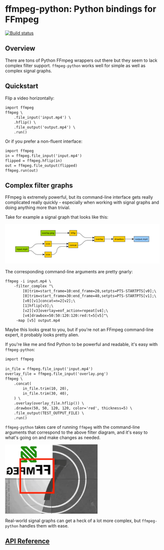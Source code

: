 # ffmpeg-python: Python bindings for FFmpeg

[![Build status](https://travis-ci.org/kkroening/ffmpeg-python.svg?branch=master)](https://travis-ci.org/kkroening/ffmpeg-python)


## Overview

There are tons of Python FFmpeg wrappers out there but they seem to lack complex filter support.  `ffmpeg-python` works well for simple as well as complex signal graphs.

## Quickstart

Flip a video horizontally:
```
import ffmpeg
ffmpeg \
    .file_input('input.mp4') \
    .hflip() \
    .file_output('output.mp4') \
    .run()
```

Or if you prefer a non-fluent interface:
```
import ffmpeg
in = ffmpeg.file_input('input.mp4')
flipped = ffmpeg.hflip(in)
out = ffmpeg.file_output(flipped)
ffmpeg.run(out)
```

## Complex filter graphs
FFmpeg is extremely powerful, but its command-line interface gets really complicated really quickly - especially when working with signal graphs and doing anything more than trivial.

Take for example a signal graph that looks like this:

![Signal graph](https://raw.githubusercontent.com/kkroening/ffmpeg-python/master/doc/graph1.png)

The corresponding command-line arguments are pretty gnarly:
```
ffmpeg -i input.mp4 \
    -filter_complex "\
        [0]trim=start_frame=10:end_frame=20,setpts=PTS-STARTPTS[v0];\
        [0]trim=start_frame=30:end_frame=40,setpts=PTS-STARTPTS[v1];\
        [v0][v1]concat=n=2[v2];\
        [1]hflip[v3];\
        [v2][v3]overlay=eof_action=repeat[v4];\
        [v4]drawbox=50:50:120:120:red:t=5[v5]"\
     -map [v5] output.mp4
```

Maybe this looks great to you, but if you're not an FFmpeg command-line expert, it probably looks pretty alien.

If you're like me and find Python to be powerful and readable, it's easy with `ffmpeg-python`:
```
import ffmpeg

in_file = ffmpeg.file_input('input.mp4')
overlay_file = ffmpeg.file_input('overlay.png')
ffmpeg \
    .concat(
        in_file.trim(10, 20),
        in_file.trim(30, 40),
    ) \
    .overlay(overlay_file.hflip()) \
    .drawbox(50, 50, 120, 120, color='red', thickness=5) \
    .file_output(TEST_OUTPUT_FILE) \
    .run()
```

`ffmpeg-python` takes care of running `ffmpeg` with the command-line arguments that correspond to the above filter diagram, and it's easy to what's going on and make changes as needed.

<img src="https://raw.githubusercontent.com/kkroening/ffmpeg-python/master/doc/screenshot.png" alt="Screenshot" align="middle" width="60%" />

Real-world signal graphs can get a heck of a lot more complex, but `ffmpeg-python` handles them with ease.


## [API Reference](https://kkroening.github.io/ffmpeg-python/)

